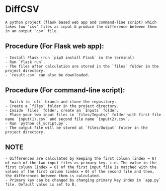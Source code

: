 # DiffCSV
    A python project (flask based web app and command-line script) which takes two 'csv' files as input & produce the difference between them in an output 'csv' file.   

## Procedure (For Flask web app):
    - Install Flask (run `pip3 install Flask` in the terminal)
    - Run `flask run`.
    - The files after calculation are stored in the `files` folder in the project directory.
    - `result.csv` can also be downloaded.
   
## Procedure (For command-line script):
    - Switch to `cli` branch and clone the repository.
    - Create a `files` folder in the project directory.
    - Inside `files` folder, create an `Inputs` folder.
    - Place your two input files in `files/Inputs/` folder with first file name `input(1).csv` and second file name `input(2).csv`.
    - Run `python cl_script.py`.
    - The output file will be stored at `files/Output` folder in the project directory.
   
## NOTE
    - Differences are calculated by keeping the first column (index = 0) of each of the two input files as primary key. i.e. The value in the first column (index = 0) of the first input file is matched with the values of the first column (index = 0) of the second file and then, the differences between them is calculated.
    - Primary key can be changed by changing primary key index in `app.py` file. Default value is set to 0.